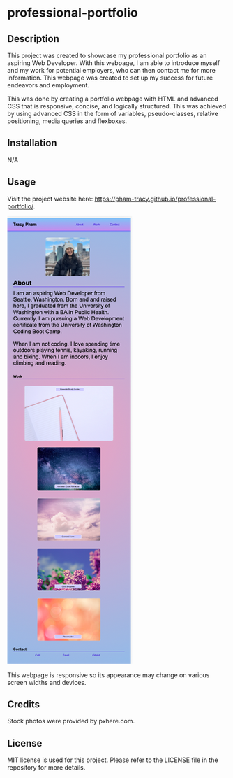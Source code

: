# professional-portfolio

## Description

This project was created to showcase my professional portfolio as an aspiring Web Developer. With this webpage, I am able to introduce myself and my work for potential employers, who can then contact me for more information. This webpage was created to set up my success for future endeavors and employment.

This was done by creating a portfolio webpage with HTML and advanced CSS that is responsive, concise, and logically structured. This was achieved by using advanced CSS in the form of variables, pseudo-classes, relative positioning, media queries and flexboxes.

## Installation

N/A

## Usage

<!-- TO DO: Edit project website -->

Visit the project website here: https://pham-tracy.github.io/professional-portfolio/.

![Professional Portfolio Screenshot](assets/images/professional_portfolio_screenshot.png)

This webpage is responsive so its appearance may change on various screen widths and devices.

## Credits

Stock photos were provided by pxhere.com.

## License

MIT license is used for this project. Please refer to the LICENSE file in the repository for more details.
